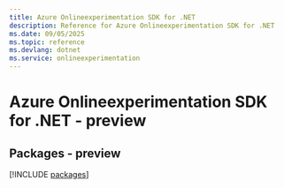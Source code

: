 ```yaml
---
title: Azure Onlineexperimentation SDK for .NET
description: Reference for Azure Onlineexperimentation SDK for .NET
ms.date: 09/05/2025
ms.topic: reference
ms.devlang: dotnet
ms.service: onlineexperimentation
---
```

# Azure Onlineexperimentation SDK for .NET - preview
## Packages - preview
[!INCLUDE [packages](onlineexperimentation-index.md)]